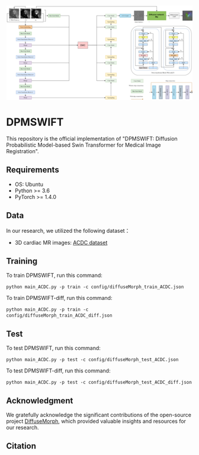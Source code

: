 ﻿<img src="./img/model.png">

# DPMSWIFT

This repository is the official implementation of "DPMSWIFT: Diffusion Probabilistic Model-based Swin Transformer for Medical Image Registration".

## Requirements
  * OS: Ubuntu
  * Python >= 3.6
  * PyTorch >= 1.4.0

## Data
In our research, we utilized the following dataset：
* 3D cardiac MR images: [ACDC dataset](https://acdc.creatis.insa-lyon.fr/description/databases.html)

## Training

To train DPMSWIFT, run this command:

```
python main_ACDC.py -p train -c config/diffuseMorph_train_ACDC.json
```

To train DPMSWIFT-diff, run this command:

```
python main_ACDC.py -p train -c config/diffuseMorph_train_ACDC_diff.json
```

## Test

To test DPMSWIFT, run this command:

```
python main_ACDC.py -p test -c config/diffuseMorph_test_ACDC.json
```

To test DPMSWIFT-diff, run this command:

```
python main_ACDC.py -p test -c config/diffuseMorph_test_ACDC_diff.json
```

## Acknowledgment
We gratefully acknowledge the significant contributions of the open-source project [DiffuseMorph](https://github.com/DiffuseMorph/DiffuseMorph), which provided valuable insights and resources for our research.

## Citation

